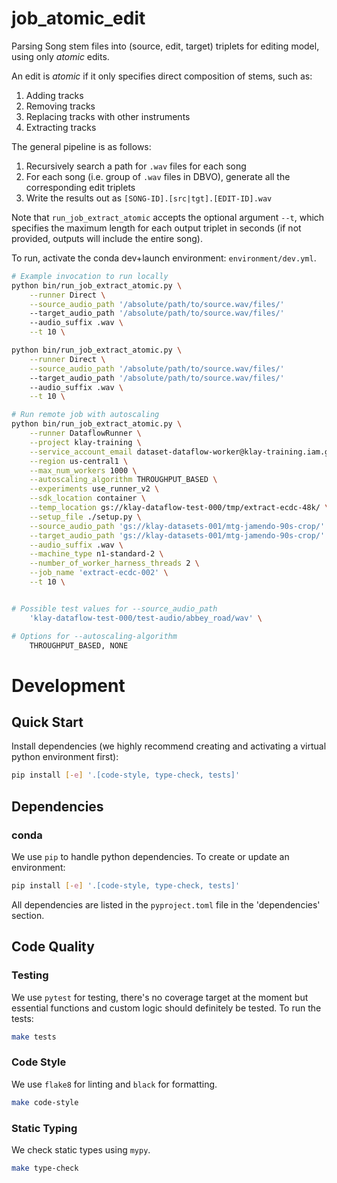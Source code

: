 # job_atomic_edit

Parsing Song stem files into (source, edit, target) triplets for editing model, using only *atomic* edits.

An edit is *atomic* if it only specifies direct composition of stems, such as:
1. Adding tracks
2. Removing tracks
3. Replacing tracks with other instruments
4. Extracting tracks

The general pipeline is as follows:
1. Recursively search a path for `.wav` files for each song
2. For each song (i.e. group of `.wav` files in DBVO), generate all the corresponding edit triplets
3. Write the results out as `[SONG-ID].[src|tgt].[EDIT-ID].wav`

Note that `run_job_extract_atomic` accepts the optional argument `--t`, which specifies the maximum
length for each output triplet in seconds (if not provided, outputs will include the entire song).

To run, activate the conda dev+launch environment: `environment/dev.yml`.

```bash
# Example invocation to run locally
python bin/run_job_extract_atomic.py \
    --runner Direct \
    --source_audio_path '/absolute/path/to/source.wav/files/'
    --target_audio_path '/absolute/path/to/source.wav/files/'
    --audio_suffix .wav \
    --t 10 \

python bin/run_job_extract_atomic.py \
    --runner Direct \
    --source_audio_path '/absolute/path/to/source.wav/files/'
    --target_audio_path '/absolute/path/to/source.wav/files/'
    --audio_suffix .wav \
    --t 10 \

# Run remote job with autoscaling
python bin/run_job_extract_atomic.py \
    --runner DataflowRunner \
    --project klay-training \
    --service_account_email dataset-dataflow-worker@klay-training.iam.gserviceaccount.com \
    --region us-central1 \
    --max_num_workers 1000 \
    --autoscaling_algorithm THROUGHPUT_BASED \
    --experiments use_runner_v2 \
    --sdk_location container \
    --temp_location gs://klay-dataflow-test-000/tmp/extract-ecdc-48k/ \
    --setup_file ./setup.py \
    --source_audio_path 'gs://klay-datasets-001/mtg-jamendo-90s-crop/' \
    --target_audio_path 'gs://klay-datasets-001/mtg-jamendo-90s-crop/' \
    --audio_suffix .wav \
    --machine_type n1-standard-2 \
    --number_of_worker_harness_threads 2 \
    --job_name 'extract-ecdc-002' \
    --t 10 \


# Possible test values for --source_audio_path
    'klay-dataflow-test-000/test-audio/abbey_road/wav' \

# Options for --autoscaling-algorithm
    THROUGHPUT_BASED, NONE
```

# Development
## Quick Start
Install dependencies (we highly recommend creating and activating a virtual
python environment first):

```sh
pip install [-e] '.[code-style, type-check, tests]'
```

## Dependencies
### conda
We use `pip` to handle python dependencies.  To create or update an environment:

```sh
pip install [-e] '.[code-style, type-check, tests]'
```

All dependencies are listed in the `pyproject.toml` file in the 'dependencies'
section.

## Code Quality
### Testing
We use `pytest` for testing, there's no coverage target at the moment but
essential functions and custom logic should definitely be tested. To run the
tests:
```sh
make tests
```

### Code Style
We use `flake8` for linting and `black` for formatting.

```sh
make code-style
```

### Static Typing
We check static types using `mypy`.
```sh
make type-check
```
